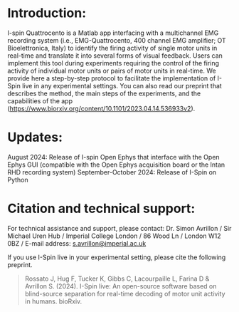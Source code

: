 
# Introduction:
I-spin Quattrocento is a Matlab app interfacing with a multichannel EMG recording system (i.e., EMG-Quattrocento, 400 channel EMG amplifier; OT Bioelettronica, Italy) to identify the firing activity of single motor units in real-time and translate it into several forms of visual feedback. Users can implement this tool during experiments requiring the control of the firing activity of individual motor units or pairs of motor units in real-time.
We provide here a step-by-step protocol to facilitate the implementation of I-Spin live in any experimental settings. You can also read our preprint that describes the method, the main steps of the experiments, and the capabilities of the app (https://www.biorxiv.org/content/10.1101/2023.04.14.536933v2). 

# Updates:
August 2024: Release of I-spin Open Ephys that interface with the Open Ephys GUI (compatible with the Open Ephys acquisition board or the Intan RHD recording system)
September-October 2024: Release of I-Spin on Python

# Citation and technical support:

For technical assistance and support, please contact:
Dr. Simon Avrillon
 / Sir Michael Uren Hub
 / Imperial College London
 / 86 Wood Ln
 / London W12 0BZ
 / E-mail address: s.avrillon@imperial.ac.uk

If you use I-Spin live in your experimental setting, please cite the following preprint.
>Rossato J, Hug F, Tucker K, Gibbs C, Lacourpaille L, Farina D & Avrillon S. (2024). I-Spin live: An open-source software based on blind-source separation for real-time decoding of motor unit activity in humans. bioRxiv.
